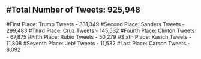 #Total Number of Tweets: 925,948 
---
#First Place: Trump Tweets - 331,349
#Second Place: Sanders Tweets - 299,483
#Third Place: Cruz Tweets - 145,532
#Fourth Place: Clinton Tweets - 67,875
#Fifth Place: Rubio Tweets - 50,279
#Sixth Place: Kasich Tweets - 11,808
#Seventh Place: Jeb! Tweets - 11,532
#Last Place: Carson Tweets - 8,092
